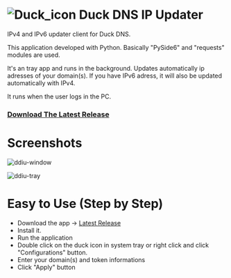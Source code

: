 # ![Duck_icon](https://github.com/user-attachments/assets/c7a2ab4a-8b32-4b1c-98ac-9e20f736e4e1) Duck DNS IP Updater

IPv4 and IPv6 updater client for Duck DNS.

This application developed with Python.
Basically "PySide6" and "requests" modules are used.

It's an tray app and runs in the background. Updates automatically ip adresses of your domain(s).
If you have IPv6 adress, it will also be updated automatically with IPv4.

It runs when the user logs in the PC.


### [Download The Latest Release](https://github.com/Movansha/duck-dns-ip-updater/releases/latest)


# Screenshots
![ddiu-window](https://github.com/user-attachments/assets/637ebd9e-18d0-4372-95d9-1ce4d6186ca5)

![ddiu-tray](https://github.com/user-attachments/assets/38dd425d-fe0b-4911-ace6-6121ec924f56)



# Easy to Use (Step by Step)
- Download the app -> [Latest Release](https://github.com/Movansha/duck-dns-ip-updater/releases/latest)
- Install it.
- Run the application
- Double click on the duck icon in system tray or right click and click "Configurations" button.
- Enter your domain(s) and token informations
- Click "Apply" button
